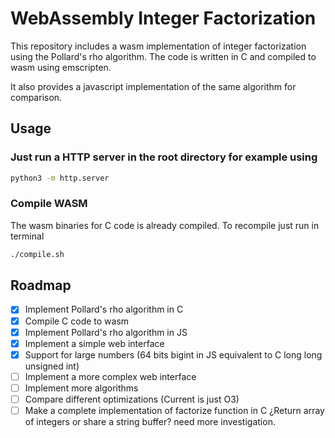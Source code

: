 # WebAssembly Integer Factorization

This repository includes a wasm implementation of integer factorization using the Pollard's rho algorithm. The code is written in C and compiled to wasm using emscripten.

It also provides a javascript implementation of the same algorithm for comparison.

## Usage

### Just run a HTTP server in the root directory for example using

```bash
python3 -m http.server
```

### Compile WASM

The wasm binaries for C code is already compiled. To recompile just run in terminal

```bash
./compile.sh
```

## Roadmap
- [x] Implement Pollard's rho algorithm in C
- [x] Compile C code to wasm
- [x] Implement Pollard's rho algorithm in JS
- [x] Implement a simple web interface
- [x] Support for large numbers (64 bits bigint in JS equivalent to C long long unsigned int)
- [ ] Implement a more complex web interface
- [ ] Implement more algorithms
- [ ] Compare different optimizations (Current is just O3)
- [ ] Make a complete implementation of factorize function in C ¿Return array of integers or share a string buffer? need more investigation.
